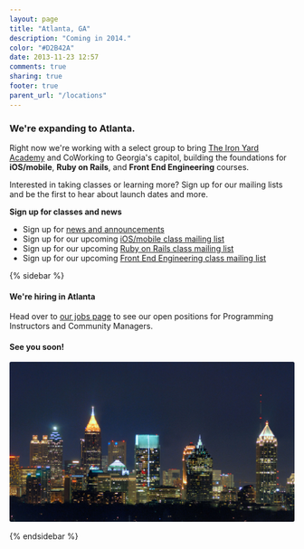```yaml
---
layout: page
title: "Atlanta, GA"
description: "Coming in 2014."
color: "#D2B42A"
date: 2013-11-23 12:57
comments: true
sharing: true
footer: true
parent_url: "/locations"
---
```



### We're expanding to Atlanta.

Right now we're working with a select group to bring [The Iron Yard Academy](/education/academy/front-end-engineering) and CoWorking to Georgia's capitol, building the foundations for **iOS/mobile**, **Ruby on Rails**, and **Front End Engineering** courses.  

Interested in taking classes or learning more? Sign up for our mailing lists and be the first to hear about launch dates and more. 

**Sign up for classes and news**

* Sign up for [news and announcements](http://eepurl.com/JoCfL)
* Sign up for our upcoming [iOS/mobile class mailing list](http://eepurl.com/JoCmT)
* Sign up for our upcoming [Ruby on Rails class mailing list](http://eepurl.com/JoCqT)
* Sign up for our upcoming [Front End Engineering class mailing list](http://eepurl.com/JoClj)

{% sidebar %}

#### We're hiring in Atlanta

Head over to [our jobs page](/jobs) to see our open positions for Programming Instructors and Community Managers. 

#### See you soon!

<img src="/images/locations/atlanta/atlanta-sidebar.jpg" style="border-radius: 3px;">

{% endsidebar %}
